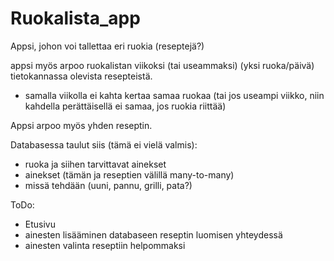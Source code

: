 # Ruokalista_app

Appsi, johon voi tallettaa eri ruokia (reseptejä?)

appsi myös arpoo ruokalistan viikoksi (tai useammaksi) (yksi ruoka/päivä) tietokannassa olevista resepteistä.
  - samalla viikolla ei kahta kertaa samaa ruokaa (tai jos useampi viikko, niin kahdella perättäisellä ei samaa, jos ruokia riittää)


Appsi arpoo myös yhden reseptin.

Databasessa taulut siis (tämä ei vielä valmis):
- ruoka ja siihen tarvittavat ainekset
- ainekset (tämän ja reseptien välillä many-to-many)
- missä tehdään (uuni, pannu, grilli, pata?)


ToDo:
- Etusivu
- ainesten lisääminen databaseen reseptin luomisen yhteydessä
- ainesten valinta reseptiin helpommaksi

